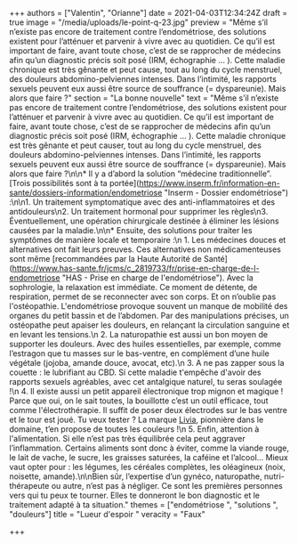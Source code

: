 +++
authors = ["Valentin", "Orianne"]
date = 2021-04-03T12:34:24Z
draft = true
image = "/media/uploads/le-point-q-23.jpg"
preview = "Même s’il n’existe pas encore de traitement contre l’endométriose, des solutions existent pour l’atténuer et parvenir à vivre avec au quotidien. Ce qu’il est important de faire, avant toute chose, c’est de se rapprocher de médecins afin qu’un diagnostic précis soit posé (IRM, échographie … ). Cette maladie chronique est très gênante et peut cause, tout au long du cycle menstruel, des douleurs abdomino-pelviennes intenses. Dans l’intimité, les rapports sexuels peuvent eux aussi être source de souffrance (= dyspareunie). Mais alors que faire ?"
section = "La bonne nouvelle"
text = "Même s’il n’existe pas encore de traitement contre l’endométriose, des solutions existent pour l’atténuer et parvenir à vivre avec au quotidien. Ce qu’il est important de faire, avant toute chose, c’est de se rapprocher de médecins afin qu’un diagnostic précis soit posé (IRM, échographie … ). Cette maladie chronique est très gênante et peut causer, tout au long du cycle menstruel, des douleurs abdomino-pelviennes intenses. Dans l’intimité, les rapports sexuels peuvent eux aussi être source de souffrance (= dyspareunie). Mais alors que faire ?\n\n* Il y a d’abord la solution “médecine traditionnelle”. [Trois possibilités sont à ta portée](https://www.inserm.fr/information-en-sante/dossiers-information/endometriose \"Inserm - Dossier endométriose\") :\n\n1. Un traitement symptomatique avec des anti-inflammatoires et des antidouleurs\n2. Un traitement hormonal pour supprimer les règles\n3. Éventuellement, une opération chirurgicale destinée à éliminer les lésions causées par la maladie.\n\n* Ensuite, des solutions pour traiter les symptômes de manière locale et temporaire :\n  1. Les médecines douces et alternatives ont fait leurs preuves. Ces alternatives non médicamenteuses sont même [recommandées par la Haute Autorité de Santé](https://www.has-sante.fr/jcms/c_2819733/fr/prise-en-charge-de-l-endometriose \"HAS - Prise en charge de l'endométriose\"). Avec la sophrologie, la relaxation est immédiate. Ce moment de détente, de respiration, permet de se reconnecter avec son corps. Et on n’oublie pas l'ostéopathie. L'endométriose provoque souvent un manque de mobilité des organes du petit bassin et de l’abdomen. Par des manipulations précises, un ostéopathe peut apaiser les douleurs, en relançant la circulation sanguine et en levant les tensions.\n  2. La naturopathie est aussi un bon moyen de supporter les douleurs. Avec des huiles essentielles, par exemple, comme l’estragon que tu masses sur le bas-ventre, en complément d’une huile végétale (jojoba, amande douce, avocat, etc).\n  3. A ne pas zapper sous la couette : le lubrifiant au CBD. Si cette maladie t'empêche d'avoir des rapports sexuels agréables, avec cet antalgique naturel, tu seras soulagée !\n  4. Il existe aussi un petit appareil électronique trop mignon et magique ! Parce que oui, on le sait toutes, la bouillotte c’est un outil efficace, tout comme l'électrothérapie. Il suffit de poser deux électrodes sur le bas ventre et le tour est joué. Tu veux tester ? La marque [Livia](https://mylivia.fr/), pionnière dans le domaine, t’en propose de toutes les couleurs !\n  5. Enfin, attention à l'alimentation. Si elle n’est pas très équilibrée cela peut aggraver l’inflammation. Certains aliments sont donc à éviter, comme la viande rouge, le lait de vache, le sucre, les graisses saturées, la caféine et l’alcool... Mieux vaut opter pour : les légumes, les céréales complètes, les oléagineux (noix, noisette, amande).\n\nBien sûr, l’expertise d’un gynéco, naturopathe, nutri-thérapeute ou autre, n’est pas à négliger. Ce sont les premières personnes vers qui tu peux te tourner. Elles te donneront le bon diagnostic et le traitement adapté à ta situation."
themes = ["endométriose ", "solutions ", "douleurs"]
title = "Lueur d'espoir "
veracity = "Faux"

+++
